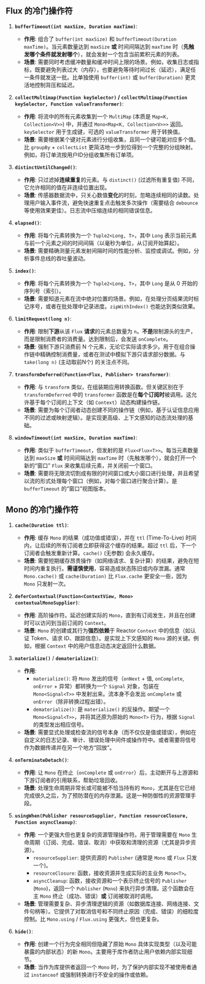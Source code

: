## Flux 的冷门操作符

1.  **`bufferTimeout(int maxSize, Duration maxTime)`**:
    *   **作用**: 组合了 `buffer(int maxSize)` 和 `bufferTimeout(Duration maxTime)`。当元素数量达到 `maxSize` **或** 时间间隔达到 `maxTime` 时（**先触发哪个条件就发射哪个**），就会发射一个包含当前累积元素的列表。
    *   **场景**: 需要同时考虑缓冲数量和缓冲时间上限的场景。例如，收集日志或指标，既要避免列表过大（内存），也要避免等待时间过长（延迟），满足任一条件就发送一批。比单独使用 `buffer(int)` 或 `buffer(Duration)` 更灵活地控制背压和延迟。

2.  **`collectMultimap(Function keySelector)` / `collectMultimap(Function keySelector, Function valueTransformer)`**:
    *   **作用**: 将流中的所有元素收集到一个 `MultiMap` (本质是 `Map<K, Collection<V>>`) 中，并通过 `Mono<Map<K, Collection<V>>>` 返回。`keySelector` 用于生成键，可选的 `valueTransformer` 用于转换值。
    *   **场景**: 需要根据某个键对元素进行分组收集，且同一个键可能对应多个值。比 `groupBy` + `collectList` 更简洁地一步到位得到一个完整的分组映射。例如，将订单流按用户ID分组收集所有订单项。

3.  **`distinctUntilChanged()`**:
    *   **作用**: 只过滤掉**连续重复**的元素。与 `distinct()` (过滤所有重复值) 不同，它允许相同的值在非连续位置出现。
    *   **场景**: 传感器数据流中，只关心数值**变化**的时刻，忽略连续相同的读数。处理用户输入事件流，避免快速重复点击触发多次操作（需要结合 `debounce` 等使用效果更佳）。日志流中压缩连续的相同错误信息。

4.  **`elapsed()`**:
    *   **作用**: 将每个元素转换为一个 `Tuple2<Long, T>`，其中 `Long` 表示当前元素与前一个元素之间的时间间隔（以毫秒为单位，从订阅开始算起）。
    *   **场景**: 需要精确测量元素发射间隔时间的性能分析、监控或调试。例如，分析事件总线的吞吐量波动。

5.  **`index()`**:
    *   **作用**: 将每个元素转换为一个 `Tuple2<Long, T>`，其中 `Long` 是从 0 开始的序列号（索引）。
    *   **场景**: 需要知道元素在流中绝对位置的场景。例如，在处理分页结果流时标记序号，或者在批处理中记录进度。`zipWithIndex()` 也能达到类似效果。

6.  **`limitRequest(long n)`**:
    *   **作用**: 限制**下游**从该 `Flux` **请求**的元素总数量为 `n`。**不是**限制源头的生产，而是限制消费者的消费量。达到限制后，会发送 `onComplete`。
    *   **场景**: 强制下游只消费前 N 个元素，无论它实际请求多少。用于在组合操作链中精确控制消费量，或者在测试中模拟下游只请求部分数据。与 `take(long n)` (主动取前N个) 的关注点不同。

7.  **`transformDeferred(Function<Flux, Publisher> transformer)`**:
    *   **作用**: 与 `transform` 类似，在组装期应用转换函数。但关键区别在于 `transformDeferred` 中的 `transformer` 函数是在**每个订阅时**被调用。这允许基于每个订阅的上下文（如 `Context`）动态构建操作链。
    *   **场景**: 需要为每个订阅者动态创建不同的操作链（例如，基于认证信息应用不同的过滤或映射逻辑）。是实现更高级、上下文感知的动态流处理的基础。

8.  **`windowTimeout(int maxSize, Duration maxTime)`**:
    *   **作用**: 类似于 `bufferTimeout`，但发射的是 `Flux<Flux<T>>`。每当元素数量达到 `maxSize` **或** 时间间隔达到 `maxTime` 时（先触发哪个），就会打开一个新的“窗口” `Flux` 来收集后续元素，并关闭前一个窗口。
    *   **场景**: 需要将无限流切割成有限的时间窗口或大小窗口进行处理，并且希望以流的形式处理每个窗口（例如，对每个窗口进行聚合计算）。是 `bufferTimeout` 的“窗口”视图版本。

## Mono 的冷门操作符

1.  **`cache(Duration ttl)`**:
    *   **作用**: 缓存 `Mono` 的结果（成功值或错误），并在 `ttl` (Time-To-Live) 时间内，让后续的所有订阅者立即获得这个缓存的结果。超过 `ttl` 后，下一个订阅者会触发重新计算。`cache()` (无参数) 会永久缓存。
    *   **场景**: 需要短期缓存昂贵操作（如网络请求、复杂计算）的结果，避免在短时间内重复执行。**需谨慎使用**，容易造成状态陈旧或内存泄漏。通常 `Mono.cache()` 或 `cache(Duration)` 比 `Flux.cache` 更安全一些，因为 `Mono` 只发射一次。

2.  **`deferContextual(Function<ContextView, Mono> contextualMonoSupplier)`**:
    *   **作用**: 高阶操作符。延迟创建实际的 `Mono`，直到有订阅发生，并且在创建时可以访问到当前订阅的 `Context`。
    *   **场景**: `Mono` 的创建或其行为**强烈依赖**于 Reactor `Context` 中的信息（如认证 Token、请求 ID、跟踪信息）。是实现上下文感知的 `Mono` 源的关键。例如，根据 `Context` 中的用户信息动态决定返回什么数据。

3.  **`materialize()`** / **`dematerialize()`**:
    *   **作用**:
        *   `materialize()`: 将 `Mono` 发出的信号（`onNext` + 值, `onComplete`, `onError` + 异常）都转换为一个 `Signal` 对象，包装在 `Mono<Signal<T>>` 中发射出来。流本身不会发出 `onComplete` 或 `onError`（除非转换过程出错）。
        *   `dematerialize()`: 是 `materialize()` 的反操作。期望一个 `Mono<Signal<T>>`，并将其还原为原始的 `Mono<T>` 行为，根据 `Signal` 的类型发出相应信号。
    *   **场景**: 需要显式处理或检查流的信号本身（而不仅仅是值或错误），例如在自定义的日志记录、审计、错误处理中间件或操作符中。或者需要将信号作为数据传递并在另一个地方“回放”。

4.  **`onTerminateDetach()`**:
    *   **作用**: 让 `Mono` 在终止（`onComplete` 或 `onError`）后，主动断开与上游源和下游订阅者的引用联系，帮助垃圾回收。
    *   **场景**: 处理生命周期非常长或可能被不恰当持有的 `Mono`，尤其是在它已经完成很久之后，为了预防潜在的内存泄漏。这是一种防御性的资源管理手段。

5.  **`usingWhen(Publisher resourceSupplier, Function resourceClosure, Function asyncCleanup)`**:
    *   **作用**: 一个更强大但也更复杂的资源管理操作符。用于管理需要在 `Mono` 生命周期（订阅、完成、错误、取消）中获取和清理的资源（尤其是异步资源）。
        *   `resourceSupplier`: 提供资源的 `Publisher` (通常是 `Mono` 或 `Flux` 只发一个)。
        *   `resourceClosure`: 函数，接收资源并生成实际的主业务 `Mono<T>`。
        *   `asyncCleanup`: 函数，接收资源和一个表示终止信号的 `Publisher` (`Mono`)，返回一个 `Publisher` (`Mono`) 来执行异步清理。这个函数会在主 `Mono` 终止（成功、错误）**或** 订阅被取消时调用。
    *   **场景**: 管理需要复杂、异步清理逻辑的资源（如数据库连接、网络连接、文件句柄等）。它提供了对取消信号和不同终止原因（完成、错误）的细粒度控制。比 `Mono.using` / `Flux.using` 更强大，但也更复杂。

6.  **`hide()`**:
    *   **作用**: 创建一个行为完全相同但隐藏了原始 `Mono` 具体实现类型（以及可能暴露的内部状态）的新 `Mono`。主要用于库作者防止用户依赖内部实现细节。
    *   **场景**: 当作为库提供者返回一个 `Mono` 时，为了保护内部实现不被使用者通过 `instanceof` 或强制转换进行不安全的操作或依赖。
